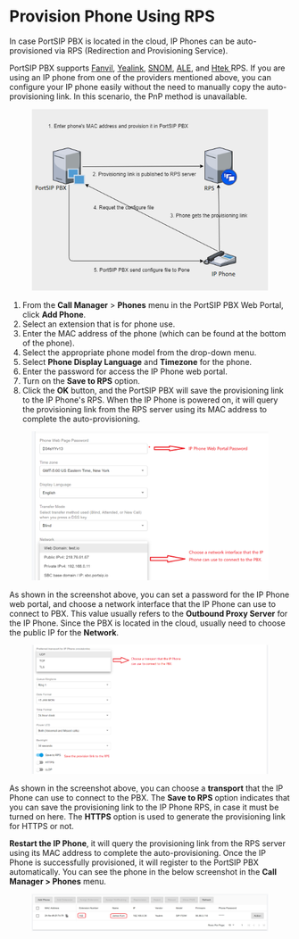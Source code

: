 # Provision Phone Using RPS

In case PortSIP PBX is located in the cloud, IP Phones can be auto-provisioned via RPS (Redirection and Provisioning Service).&#x20;

PortSIP PBX supports [Fanvil](https://www.fanvil.com), [Yealink](https://www.yealink.com), [SNOM](https://www.snom.com), [ALE](https://www.al-enterprise.com/), and [Htek ](https://www.htek.com/)RPS. If you are using an IP phone from one of the providers mentioned above, you can configure your IP phone easily without the need to manually copy the auto-provisioning link. In this scenario, the PnP method is unavailable.

<figure><img src="../../.gitbook/assets/rps.png" alt=""><figcaption></figcaption></figure>

1. From the **Call Manager** > **Phones** menu in the PortSIP PBX Web Portal, click **Add Phone**.
2. Select an extension that is for phone use.
3. Enter the MAC address of the phone (which can be found at the bottom of the phone).
4. Select the appropriate phone model from the drop-down menu.
5. Select **Phone Display Language** and **Timezone** for the phone.
6. Enter the password for access the IP Phone web portal.
7. Turn on the **Save to RPS** option.
8. Click the **OK** button, and the PortSIP PBX will save the provisioning link to the IP Phone's RPS. When the IP Phone is powered on, it will query the provisioning link from the RPS server using its MAC address to complete the auto-provisioning.

<figure><img src="../../.gitbook/assets/provision_1.png" alt=""><figcaption></figcaption></figure>

As shown in the screenshot above, you can set a password for the IP Phone web portal, and choose a network interface that the IP Phone can use to connect to PBX. This value usually refers to the **Outbound Proxy Server** for the IP Phone. Since the PBX is located in the cloud, usually need to choose the public IP for the **Network**.

<figure><img src="../../.gitbook/assets/provision_rps_2.png" alt=""><figcaption></figcaption></figure>

As shown in the screenshot above, you can choose a **transport** that the IP Phone can use to connect to the PBX. The **Save to RPS** option indicates that you can save the provisioning link to the IP Phone RPS, in case it must be turned on here. The **HTTPS** option is used to generate the provisioning link for HTTPS or not.

**Restart the IP Phone**,  it will query the provisioning link from the RPS server using its MAC address to complete the auto-provisioning. Once the IP Phone is successfully provisioned, it will register to the PortSIP PBX automatically. You can see the phone in the below screenshot in the **Call Manager > Phones** menu.

<figure><img src="../../.gitbook/assets/phone_provision1.png" alt=""><figcaption></figcaption></figure>

